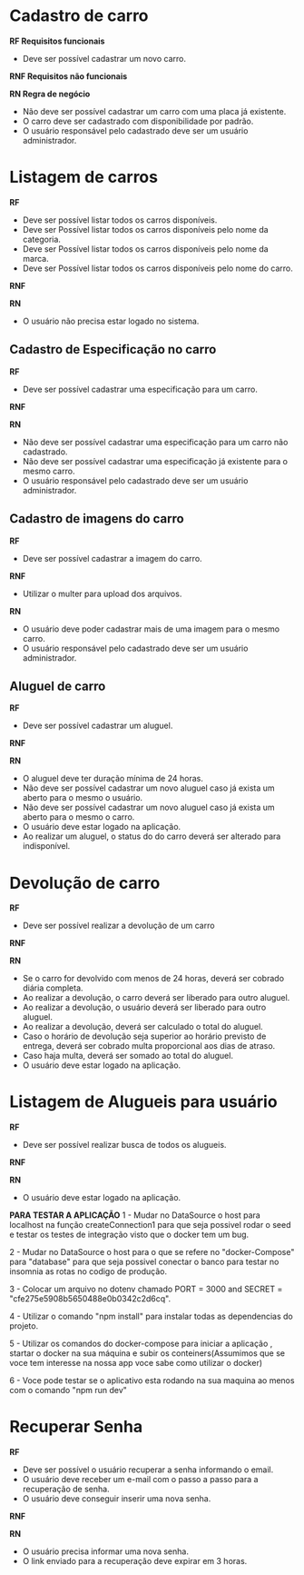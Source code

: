 # Cadastro de carro

**RF Requisitos funcionais**

- Deve ser possível cadastrar um novo carro.

**RNF Requisitos não funcionais**

**RN Regra de negócio**

- Não deve ser possível cadastrar um carro com uma placa já existente.
- O carro deve ser cadastrado com disponibilidade por padrão.
- O usuário responsável pelo cadastrado deve ser um usuário administrador.

# Listagem de carros

**RF**

- Deve ser possível listar todos os carros disponíveis.
- Deve ser Possível listar todos os carros disponíveis pelo nome da categoria.
- Deve ser Possível listar todos os carros disponíveis pelo nome da marca.
- Deve ser Possível listar todos os carros disponíveis pelo nome do carro.

**RNF**

**RN**

- O usuário não precisa estar logado no sistema.

## Cadastro de Especificação no carro

**RF**

- Deve ser possível cadastrar uma especificação para um carro.

**RNF**

**RN**

- Não deve ser possível cadastrar uma especificação para um carro não cadastrado.
- Não deve ser possível cadastrar uma especificação já existente para o mesmo carro.
- O usuário responsável pelo cadastrado deve ser um usuário administrador.

## Cadastro de imagens do carro

**RF**

- Deve ser possível cadastrar a imagem do carro.

**RNF**

- Utilizar o multer para upload dos arquivos.

**RN**

- O usuário deve poder cadastrar mais de uma imagem para o mesmo carro.
- O usuário responsável pelo cadastrado deve ser um usuário administrador.

## Aluguel de carro

**RF**

- Deve ser possível cadastrar um aluguel.

**RNF**

**RN**

- O aluguel deve ter duração mínima de 24 horas.
- Não deve ser possível cadastrar um novo aluguel caso já exista um aberto para o mesmo o usuário.
- Não deve ser possível cadastrar um novo aluguel caso já exista um aberto para o mesmo o carro.
- O usuário deve estar logado na aplicação.
- Ao realizar um aluguel, o status do do carro deverá ser alterado para indisponível.

# Devolução de carro

**RF**

- Deve ser possível realizar a devolução de um carro

**RNF**

**RN**

- Se o carro for devolvido com menos de 24 horas, deverá ser cobrado diária completa.
- Ao realizar a devolução, o carro deverá ser liberado para outro aluguel.
- Ao realizar a devolução, o usuário deverá ser liberado para outro aluguel.
- Ao realizar a devolução, deverá ser calculado o total do aluguel.
- Caso o horário de devolução seja superior ao horário previsto de entrega, deverá ser cobrado multa proporcional aos dias de atraso.
- Caso haja multa, deverá ser somado ao total do aluguel.
- O usuário deve estar logado na aplicação.

# Listagem de Alugueis para usuário

**RF**

- Deve ser possível realizar busca de todos os alugueis.

**RNF**

**RN**

- O usuário deve estar logado na aplicação.

**PARA TESTAR A APLICAÇÃO**
1 - Mudar no DataSource o host para localhost na função createConnection1 para que seja possivel rodar o seed e testar os testes de integração visto que o docker tem um bug.

2 - Mudar no DataSource o host para o que se refere no "docker-Compose" para "database" para que seja possivel conectar o banco para testar no insomnia as rotas no codigo de produção.

3 - Colocar um arquivo no dotenv chamado PORT = 3000 and SECRET = "cfe275e5908b5650488e0b0342c2d6cq".

4 - Utilizar o comando "npm install" para instalar todas as dependencias do projeto.

5 - Utilizar os comandos do docker-compose para iniciar a aplicação , startar o docker na sua máquina e subir os conteiners(Assumimos que se voce tem interesse na nossa app voce sabe como utilizar o docker)

6 - Voce pode testar se o aplicativo esta rodando na sua maquina ao menos com o comando "npm run dev"

# Recuperar Senha

**RF**

- Deve ser possível o usuário recuperar a senha informando o email.
- O usuário deve receber um e-mail com o passo a passo para a recuperação de senha.
- O usuário deve conseguir inserir uma nova senha.

**RNF**

**RN**

- O usuário precisa informar uma nova senha.
- O link enviado para a recuperação deve expirar em 3 horas.
